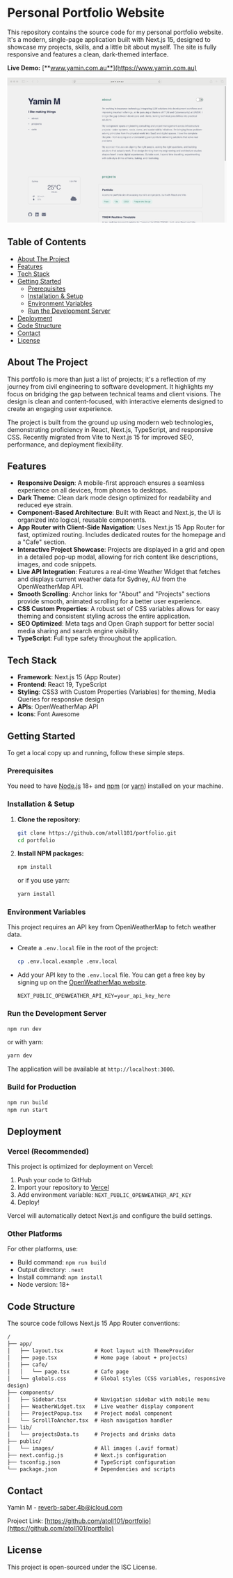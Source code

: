 # Personal Portfolio Website

This repository contains the source code for my personal portfolio website. It's a modern, single-page application built with Next.js 15, designed to showcase my projects, skills, and a little bit about myself. The site is fully responsive and features a clean, dark-themed interface.

**Live Demo:** [**www.yamin.com.au**](https://www.yamin.com.au)

![Portfolio Screenshot](./public/images/portfolio-1.avif)

## Table of Contents

- [About The Project](#about-the-project)
- [Features](#features)
- [Tech Stack](#tech-stack)
- [Getting Started](#getting-started)
  - [Prerequisites](#prerequisites)
  - [Installation & Setup](#installation--setup)
  - [Environment Variables](#environment-variables)
  - [Run the Development Server](#run-the-development-server)
- [Deployment](#deployment)
- [Code Structure](#code-structure)
- [Contact](#contact)
- [License](#license)

## About The Project

This portfolio is more than just a list of projects; it's a reflection of my journey from civil engineering to software development. It highlights my focus on bridging the gap between technical teams and client visions. The design is clean and content-focused, with interactive elements designed to create an engaging user experience.

The project is built from the ground up using modern web technologies, demonstrating proficiency in React, Next.js, TypeScript, and responsive CSS. Recently migrated from Vite to Next.js 15 for improved SEO, performance, and deployment flexibility.

## Features

- **Responsive Design**: A mobile-first approach ensures a seamless experience on all devices, from phones to desktops.
- **Dark Theme**: Clean dark mode design optimized for readability and reduced eye strain.
- **Component-Based Architecture**: Built with React and Next.js, the UI is organized into logical, reusable components.
- **App Router with Client-Side Navigation**: Uses Next.js 15 App Router for fast, optimized routing. Includes dedicated routes for the homepage and a "Cafe" section.
- **Interactive Project Showcase**: Projects are displayed in a grid and open in a detailed pop-up modal, allowing for rich content like descriptions, images, and code snippets.
- **Live API Integration**: Features a real-time Weather Widget that fetches and displays current weather data for Sydney, AU from the OpenWeatherMap API.
- **Smooth Scrolling**: Anchor links for "About" and "Projects" sections provide smooth, animated scrolling for a better user experience.
- **CSS Custom Properties**: A robust set of CSS variables allows for easy theming and consistent styling across the entire application.
- **SEO Optimized**: Meta tags and Open Graph support for better social media sharing and search engine visibility.
- **TypeScript**: Full type safety throughout the application.

## Tech Stack

- **Framework**: Next.js 15 (App Router)
- **Frontend**: React 19, TypeScript
- **Styling**: CSS3 with Custom Properties (Variables) for theming, Media Queries for responsive design
- **APIs**: OpenWeatherMap API
- **Icons**: Font Awesome

## Getting Started

To get a local copy up and running, follow these simple steps.

### Prerequisites

You need to have [Node.js](https://nodejs.org/) 18+ and [npm](https://www.npmjs.com/) (or [yarn](https://yarnpkg.com/)) installed on your machine.

### Installation & Setup

1.  **Clone the repository:**

    ```sh
    git clone https://github.com/atoll101/portfolio.git
    cd portfolio
    ```

2.  **Install NPM packages:**

    ```sh
    npm install
    ```

    or if you use yarn:

    ```sh
    yarn install
    ```

### Environment Variables

This project requires an API key from OpenWeatherMap to fetch weather data.

- Create a `.env.local` file in the root of the project:

  ```sh
  cp .env.local.example .env.local
  ```

- Add your API key to the `.env.local` file. You can get a free key by signing up on the [OpenWeatherMap website](https://openweathermap.org/appid).
  ```
  NEXT_PUBLIC_OPENWEATHER_API_KEY=your_api_key_here
  ```

### Run the Development Server

```sh
npm run dev
```

or with yarn:

```sh
yarn dev
```

The application will be available at `http://localhost:3000`.

### Build for Production

```sh
npm run build
npm run start
```

## Deployment

### Vercel (Recommended)

This project is optimized for deployment on Vercel:

1. Push your code to GitHub
2. Import your repository to [Vercel](https://vercel.com)
3. Add environment variable: `NEXT_PUBLIC_OPENWEATHER_API_KEY`
4. Deploy!

Vercel will automatically detect Next.js and configure the build settings.

### Other Platforms

For other platforms, use:
- Build command: `npm run build`
- Output directory: `.next`
- Install command: `npm install`
- Node version: 18+

## Code Structure

The source code follows Next.js 15 App Router conventions:

```
/
├── app/
│   ├── layout.tsx          # Root layout with ThemeProvider
│   ├── page.tsx            # Home page (about + projects)
│   ├── cafe/
│   │   └── page.tsx        # Cafe page
│   └── globals.css         # Global styles (CSS variables, responsive design)
├── components/
│   ├── Sidebar.tsx         # Navigation sidebar with mobile menu
│   ├── WeatherWidget.tsx   # Live weather display component
│   ├── ProjectPopup.tsx    # Project modal component
│   └── ScrollToAnchor.tsx  # Hash navigation handler
├── lib/
│   └── projectsData.ts     # Projects and drinks data
├── public/
│   └── images/             # All images (.avif format)
├── next.config.js          # Next.js configuration
├── tsconfig.json           # TypeScript configuration
└── package.json            # Dependencies and scripts
```

## Contact

Yamin M - [reverb-saber.4b@icloud.com](mailto:reverb-saber.4b@icloud.com)

Project Link: [https://github.com/atoll101/portfolio](https://github.com/atoll101/portfolio)

## License

This project is open-sourced under the ISC License.
